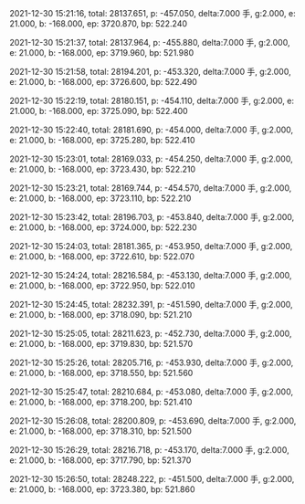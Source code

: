 2021-12-30 15:21:16, total: 28137.651, p: -457.050, delta:7.000 手, g:2.000, e: 21.000, b: -168.000, ep: 3720.870, bp: 522.240

2021-12-30 15:21:37, total: 28137.964, p: -455.880, delta:7.000 手, g:2.000, e: 21.000, b: -168.000, ep: 3719.960, bp: 521.980

2021-12-30 15:21:58, total: 28194.201, p: -453.320, delta:7.000 手, g:2.000, e: 21.000, b: -168.000, ep: 3726.600, bp: 522.490

2021-12-30 15:22:19, total: 28180.151, p: -454.110, delta:7.000 手, g:2.000, e: 21.000, b: -168.000, ep: 3725.090, bp: 522.400

2021-12-30 15:22:40, total: 28181.690, p: -454.000, delta:7.000 手, g:2.000, e: 21.000, b: -168.000, ep: 3725.280, bp: 522.410

2021-12-30 15:23:01, total: 28169.033, p: -454.250, delta:7.000 手, g:2.000, e: 21.000, b: -168.000, ep: 3723.430, bp: 522.210

2021-12-30 15:23:21, total: 28169.744, p: -454.570, delta:7.000 手, g:2.000, e: 21.000, b: -168.000, ep: 3723.110, bp: 522.210

2021-12-30 15:23:42, total: 28196.703, p: -453.840, delta:7.000 手, g:2.000, e: 21.000, b: -168.000, ep: 3724.000, bp: 522.230

2021-12-30 15:24:03, total: 28181.365, p: -453.950, delta:7.000 手, g:2.000, e: 21.000, b: -168.000, ep: 3722.610, bp: 522.070

2021-12-30 15:24:24, total: 28216.584, p: -453.130, delta:7.000 手, g:2.000, e: 21.000, b: -168.000, ep: 3722.950, bp: 522.010

2021-12-30 15:24:45, total: 28232.391, p: -451.590, delta:7.000 手, g:2.000, e: 21.000, b: -168.000, ep: 3718.090, bp: 521.210

2021-12-30 15:25:05, total: 28211.623, p: -452.730, delta:7.000 手, g:2.000, e: 21.000, b: -168.000, ep: 3719.830, bp: 521.570

2021-12-30 15:25:26, total: 28205.716, p: -453.930, delta:7.000 手, g:2.000, e: 21.000, b: -168.000, ep: 3718.550, bp: 521.560

2021-12-30 15:25:47, total: 28210.684, p: -453.080, delta:7.000 手, g:2.000, e: 21.000, b: -168.000, ep: 3718.200, bp: 521.410

2021-12-30 15:26:08, total: 28200.809, p: -453.690, delta:7.000 手, g:2.000, e: 21.000, b: -168.000, ep: 3718.310, bp: 521.500

2021-12-30 15:26:29, total: 28216.718, p: -453.170, delta:7.000 手, g:2.000, e: 21.000, b: -168.000, ep: 3717.790, bp: 521.370

2021-12-30 15:26:50, total: 28248.222, p: -451.500, delta:7.000 手, g:2.000, e: 21.000, b: -168.000, ep: 3723.380, bp: 521.860